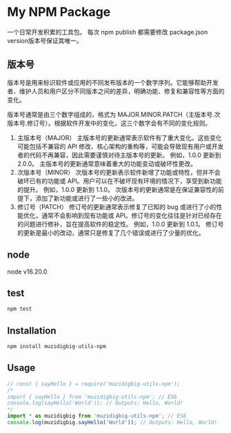 # My NPM Package
一个日常开发积累的工具包。
每次 npm publish 都需要修改 package.json version版本号保证其唯一。

## 版本号
版本号是用来标识软件或应用的不同发布版本的一个数字序列。它能够帮助开发者、维护人员和用户区分不同版本之间的差异，明确功能、修复和兼容性等方面的变化。

版本号通常是由三个数字组成的，格式为 MAJOR.MINOR.PATCH（主版本号.次版本号.修订号）。根据软件开发中的变化，这三个数字会有不同的变化规则。
1. 主版本号（MAJOR）
主版本号的更新通常表示软件有了重大变化。这些变化可能包括不兼容的 API 修改、核心架构的重构等，可能会导致现有用户或开发者的代码不再兼容，因此需要谨慎对待主版本号的更新。
  例如，1.0.0 更新到 2.0.0。
  主版本号的更新通常意味着重大的功能变动或破坏性更改。
2. 次版本号（MINOR）
次版本号的更新表示软件新增了功能或特性，但并不会破坏已有的功能或 API。用户可以在不破坏现有环境的情况下，享受到新功能的提升。
  例如，1.0.0 更新到 1.1.0。
  次版本号的更新通常是在保证兼容性的前提下，添加了新功能或进行了一些小的改进。
3. 修订号（PATCH）
修订号的更新通常表示修复了已知的 bug 或进行了小的性能优化，通常不会影响到现有功能或 API。修订号的变化往往是针对已经存在的问题进行修补，旨在提高软件的稳定性。
  例如，1.0.0 更新到 1.0.1。
  修订号的更新是最小的改动，通常只是修复了几个错误或进行了少量的优化。

## node
node v16.20.0

## test
```bash
npm test
```
 
## Installation
```bash
npm install muzidigbig-utils-npm
```

## Usage
```javascript
// const { sayHello } = require('muzidigbig-utils-npm');
/*
import { sayHello } from 'muzidigbig-utils-npm'; // ES6
console.log(sayHello('World')); // Outputs: Hello, World!
*/
import * as muzidigbig from 'muzidigbig-utils-npm'; // ES6
console.log(muzidigbig.sayHello('World')); // Outputs: Hello, World!
```